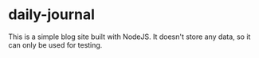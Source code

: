 # daily-journal
This is a simple blog site built with NodeJS. It doesn't store any data, so it can only be used for testing.
